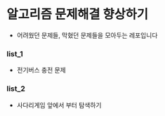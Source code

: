 # 알고리즘 문제해결 향상하기

- 어려웠던 문제들, 막혔던 문제들을 모아두는 레포입니다

### list_1
- 전기버스 충전 문제
### list_2
- 사다리게임 앞에서 부터 탐색하기 
